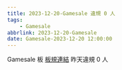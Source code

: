 ```yaml
---
title: 2023-12-20-Gamesale 違規 0 人
tags:
    - Gamesale
abbrlink: 2023-12-20-Gamesale
date: Gamesale-2023-12-20 12:00:00
---
```

Gamesale 板 [板規連結](https://www.ptt.cc/bbs/Gossiping/M.1637425085.A.07D.html)
昨天違規 0 人
